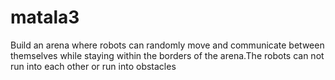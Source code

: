 # matala3

Build an arena where robots can randomly move and communicate between themselves while staying within the borders of the arena.The robots can not run into each other or run into obstacles
